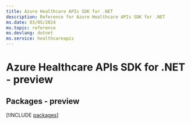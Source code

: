 ```yaml
---
title: Azure Healthcare APIs SDK for .NET
description: Reference for Azure Healthcare APIs SDK for .NET
ms.date: 03/05/2024
ms.topic: reference
ms.devlang: dotnet
ms.service: healthcareapis
---
```

# Azure Healthcare APIs SDK for .NET - preview
## Packages - preview
[!INCLUDE [packages](healthcare-apis-index.md)]